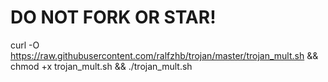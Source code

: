 # DO NOT FORK OR STAR!

curl -O https://raw.githubusercontent.com/ralfzhb/trojan/master/trojan_mult.sh && chmod +x trojan_mult.sh && ./trojan_mult.sh
